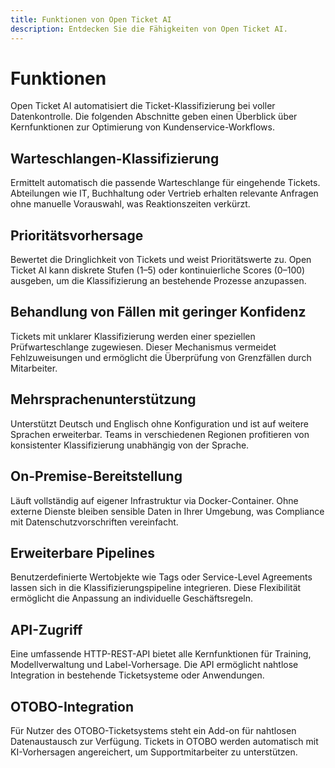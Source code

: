```yaml
---
title: Funktionen von Open Ticket AI
description: Entdecken Sie die Fähigkeiten von Open Ticket AI.
---
```


# Funktionen

Open Ticket AI automatisiert die Ticket-Klassifizierung bei voller Datenkontrolle. Die folgenden Abschnitte geben einen Überblick über Kernfunktionen zur Optimierung von Kundenservice-Workflows.

## Warteschlangen-Klassifizierung
Ermittelt automatisch die passende Warteschlange für eingehende Tickets. Abteilungen wie IT, Buchhaltung oder Vertrieb erhalten relevante Anfragen ohne manuelle Vorauswahl, was Reaktionszeiten verkürzt.

## Prioritätsvorhersage
Bewertet die Dringlichkeit von Tickets und weist Prioritätswerte zu. Open Ticket AI kann diskrete Stufen (1–5) oder kontinuierliche Scores (0–100) ausgeben, um die Klassifizierung an bestehende Prozesse anzupassen.

## Behandlung von Fällen mit geringer Konfidenz
Tickets mit unklarer Klassifizierung werden einer speziellen Prüfwarteschlange zugewiesen. Dieser Mechanismus vermeidet Fehlzuweisungen und ermöglicht die Überprüfung von Grenzfällen durch Mitarbeiter.

## Mehrsprachenunterstützung
Unterstützt Deutsch und Englisch ohne Konfiguration und ist auf weitere Sprachen erweiterbar. Teams in verschiedenen Regionen profitieren von konsistenter Klassifizierung unabhängig von der Sprache.

## On-Premise-Bereitstellung
Läuft vollständig auf eigener Infrastruktur via Docker-Container. Ohne externe Dienste bleiben sensible Daten in Ihrer Umgebung, was Compliance mit Datenschutzvorschriften vereinfacht.

## Erweiterbare Pipelines
Benutzerdefinierte Wertobjekte wie Tags oder Service-Level Agreements lassen sich in die Klassifizierungspipeline integrieren. Diese Flexibilität ermöglicht die Anpassung an individuelle Geschäftsregeln.

## API-Zugriff
Eine umfassende HTTP-REST-API bietet alle Kernfunktionen für Training, Modellverwaltung und Label-Vorhersage. Die API ermöglicht nahtlose Integration in bestehende Ticketsysteme oder Anwendungen.

## OTOBO-Integration
Für Nutzer des OTOBO-Ticketsystems steht ein Add-on für nahtlosen Datenaustausch zur Verfügung. Tickets in OTOBO werden automatisch mit KI-Vorhersagen angereichert, um Supportmitarbeiter zu unterstützen.